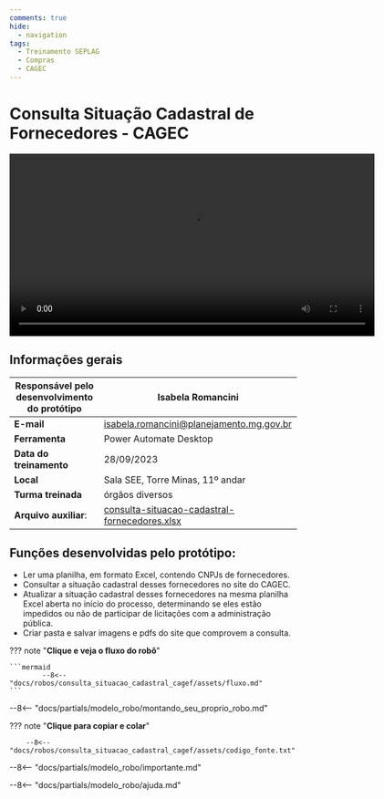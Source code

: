 ```yaml
---
comments: true
hide:
  - navigation
tags:
  - Treinamento SEPLAG
  - Compras
  - CAGEC
---
```


# Consulta Situação Cadastral de Fornecedores - CAGEC

<video width="640"  controls>
    <source src="assets/video.mp4" type="video/mp4">
</video>

## Informações gerais

| **Responsável pelo desenvolvimento do protótipo**       | Isabela Romancini|
| ----------- | ------------------------------------ |
| **E-mail**  | isabela.romancini@planejamento.mg.gov.br  |
| **Ferramenta**    | Power Automate Desktop |
| **Data do treinamento**       | 28/09/2023 |
| **Local**    | Sala SEE, Torre Minas, 11º andar |
| **Turma treinada**       | órgãos diversos  |
| **Arquivo auxiliar**: | [consulta-situacao-cadastral-fornecedores.xlsx](https://github.com/lab-mg/automatizacoes/blob/main/docs/robos/consulta_situacao_cadastral_cagef/assets/consulta_situacao_cadastral_fornecedores.xlsx) |

## Funções desenvolvidas pelo protótipo:

- Ler uma planilha, em formato Excel, contendo CNPJs de fornecedores.
- Consultar a situação cadastral desses fornecedores no site do CAGEC.
- Atualizar a situação cadastral desses fornecedores na mesma planilha Excel aberta no início do processo, determinando se eles estão impedidos ou não de participar de licitações com a administração pública.
- Criar pasta e salvar imagens e pdfs do site que comprovem a consulta.


??? note "**Clique e veja o fluxo do robô**"

    ```mermaid
            --8<-- "docs/robos/consulta_situacao_cadastral_cagef/assets/fluxo.md"
    ```

--8<-- "docs/partials/modelo_robo/montando_seu_proprio_robo.md"

??? note "**Clique para copiar e colar**"

        --8<-- "docs/robos/consulta_situacao_cadastral_cagef/assets/codigo_fonte.txt"

--8<-- "docs/partials/modelo_robo/importante.md"

--8<-- "docs/partials/modelo_robo/ajuda.md"
